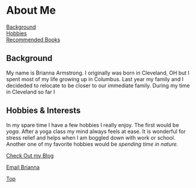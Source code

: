 <!DOCTYPE html>
<html>
<head>
<body> 
	<h1 id"top">About Me</h1>
	<a href="Background">Background</a><br />
	<a href="Hobbies_/_Interests">Hobbies</a><br />
	<a href="Recommended_Books">Recommended Books</a><br />
	<h2 id="">Background</h2>
		<p>My name is Brianna Armstrong. I originally was born in Cleveland, OH but I spent most of my life growing up in Columbus. Last year my family and I decideded to relocate to be closer to our immediate family. During my time in Cleveland so far I </p>
	<h2 id="Hobbies_/_Interests">Hobbies &amp; Interests</h2>
		<p>In my spare time I have a few hobbies I really enjoy. The first would be <em>yoga</em>. After a yoga class my mind always feels at ease. It is wonderful for stress relief and helps when I am boggled down with work or school. Another one of my favorite hobbies would be <em>spending time in nature.</em> </p>
 
 <a href="https://briannajanaee.blogspot.com/2018/08/a-new-journey.html">Check Out my Blog</a>
 
<a href="mailto:armstrongb23@icloud.com">Email Brianna</a><br />


<p><a href="#top">Top</a></p>
</body>
</html>
